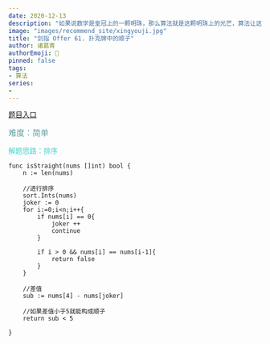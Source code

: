```yaml
---
date: 2020-12-13
description: "如果说数学是皇冠上的一颗明珠，那么算法就是这颗明珠上的光芒，算法让这颗明珠更加熠熠生辉，为科技进步和社会发展照亮了前进的路"
image: "images/recommend_site/xingyouji.jpg"
title: "剑指 Offer 61. 扑克牌中的顺子"
author: 诸葛青
authorEmoji: 🎅
pinned: false
tags:
- 算法
series:
-  
---
```


[题目入口](https://leetcode-cn.com/problems/bu-ke-pai-zhong-de-shun-zi-lcof/)

<font color=CadetBlue size=3 >难度：简单</font>

<font color=MediumTurquoise>解题思路：排序</font>

```golang
func isStraight(nums []int) bool {
    n := len(nums)
    
    //进行排序
    sort.Ints(nums)
    joker := 0
    for i:=0;i<n;i++{
        if nums[i] == 0{
            joker ++
            continue
        }

        if i > 0 && nums[i] == nums[i-1]{
            return false
        }
    }

    //差值
    sub := nums[4] - nums[joker]

    //如果差值小于5就能构成顺子
    return sub < 5

}
```